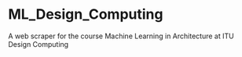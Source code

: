 # ML_Design_Computing
A web scraper for the course Machine Learning in Architecture at ITU Design Computing 
